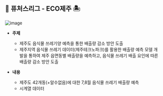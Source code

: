 ## 💫 퓨처스리그 - ECO제주 🏝
![image](https://user-images.githubusercontent.com/70987343/136367466-6c94804c-b90f-45c1-8d22-58f8acd3a8c6.png)

- **주제**
	- 제주도 음식물 쓰레기양 예측을 통한 배출량 감소 방안 도출
	- 제주지역 음식물 쓰레기 데이터(제주테크노파크)를 활용한 배출량 예측 모델 개발을 통하여 제주 읍면동별 배출량을 예측하고, 음식물 쓰레기 배출 요인에 따른 배출량 감소 방안 도출

- **내용**
	* 제주도 42개동(+알수없음)에 대한 7,8월 음식물 쓰레기 배출량 예측
	* 시계열 데이터
